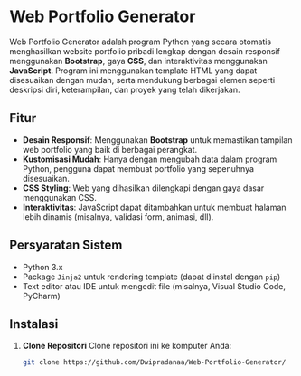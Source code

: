 # Web Portfolio Generator

Web Portfolio Generator adalah program Python yang secara otomatis menghasilkan website portfolio pribadi lengkap dengan desain responsif menggunakan **Bootstrap**, gaya **CSS**, dan interaktivitas menggunakan **JavaScript**. Program ini menggunakan template HTML yang dapat disesuaikan dengan mudah, serta mendukung berbagai elemen seperti deskripsi diri, keterampilan, dan proyek yang telah dikerjakan.

## Fitur

- **Desain Responsif**: Menggunakan **Bootstrap** untuk memastikan tampilan web portfolio yang baik di berbagai perangkat.
- **Kustomisasi Mudah**: Hanya dengan mengubah data dalam program Python, pengguna dapat membuat portfolio yang sepenuhnya disesuaikan.
- **CSS Styling**: Web yang dihasilkan dilengkapi dengan gaya dasar menggunakan CSS.
- **Interaktivitas**: JavaScript dapat ditambahkan untuk membuat halaman lebih dinamis (misalnya, validasi form, animasi, dll).

## Persyaratan Sistem

- Python 3.x
- Package `Jinja2` untuk rendering template (dapat diinstal dengan `pip`)
- Text editor atau IDE untuk mengedit file (misalnya, Visual Studio Code, PyCharm)

## Instalasi

1. **Clone Repositori**
   Clone repositori ini ke komputer Anda:

   ```bash
   git clone https://github.com/Dwipradanaa/Web-Portfolio-Generator/
